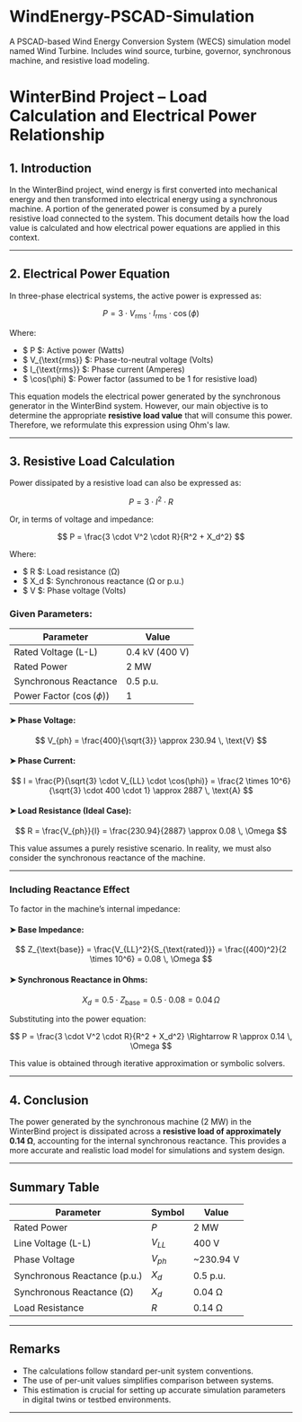 # WindEnergy-PSCAD-Simulation
A PSCAD-based Wind Energy Conversion System (WECS) simulation model named Wind Turbine. Includes wind source, turbine, governor, synchronous machine, and resistive load modeling.


#  WinterBind Project – Load Calculation and Electrical Power Relationship

## 1. Introduction

In the WinterBind project, wind energy is first converted into mechanical energy and then transformed into electrical energy using a synchronous machine. A portion of the generated power is consumed by a purely resistive load connected to the system. This document details how the load value is calculated and how electrical power equations are applied in this context.

---

## 2. Electrical Power Equation

In three-phase electrical systems, the active power is expressed as:

$$
P = 3 \cdot V_{\text{rms}} \cdot I_{\text{rms}} \cdot \cos(\phi)
$$

Where:
- $ P $: Active power (Watts)
- $ V_{\text{rms}} $: Phase-to-neutral voltage (Volts)
- $ I_{\text{rms}} $: Phase current (Amperes)
- $ \cos(\phi) $: Power factor (assumed to be 1 for resistive load)

This equation models the electrical power generated by the synchronous generator in the WinterBind system. However, our main objective is to determine the appropriate **resistive load value** that will consume this power. Therefore, we reformulate this expression using Ohm's law.

---

## 3. Resistive Load Calculation

Power dissipated by a resistive load can also be expressed as:

$$
P = 3 \cdot I^2 \cdot R
$$

Or, in terms of voltage and impedance:

$$
P = \frac{3 \cdot V^2 \cdot R}{R^2 + X_d^2}
$$

Where:
- $ R $: Load resistance (Ω)
- $ X_d $: Synchronous reactance (Ω or p.u.)
- $ V $: Phase voltage (Volts)

###  Given Parameters:

| Parameter                | Value          |
|--------------------------|----------------|
| Rated Voltage (L-L)      | 0.4 kV (400 V) |
| Rated Power              | 2 MW           |
| Synchronous Reactance    | 0.5 p.u.       |
| Power Factor ($\cos(\phi)$) | 1              |

#### ➤ Phase Voltage:
$$
V_{ph} = \frac{400}{\sqrt{3}} \approx 230.94 \, \text{V}
$$

#### ➤ Phase Current:
$$
I = \frac{P}{\sqrt{3} \cdot V_{LL} \cdot \cos(\phi)} = \frac{2 \times 10^6}{\sqrt{3} \cdot 400 \cdot 1} \approx 2887 \, \text{A}
$$

#### ➤ Load Resistance (Ideal Case):
$$
R = \frac{V_{ph}}{I} = \frac{230.94}{2887} \approx 0.08 \, \Omega
$$

This value assumes a purely resistive scenario. In reality, we must also consider the synchronous reactance of the machine.

---

###  Including Reactance Effect

To factor in the machine’s internal impedance:

#### ➤ Base Impedance:
$$
Z_{\text{base}} = \frac{V_{LL}^2}{S_{\text{rated}}} = \frac{(400)^2}{2 \times 10^6} = 0.08 \, \Omega
$$

#### ➤ Synchronous Reactance in Ohms:
$$
X_d = 0.5 \cdot Z_{\text{base}} = 0.5 \cdot 0.08 = 0.04 \, \Omega
$$

Substituting into the power equation:

$$
P = \frac{3 \cdot V^2 \cdot R}{R^2 + X_d^2}
\Rightarrow R \approx 0.14 \, \Omega
$$

This value is obtained through iterative approximation or symbolic solvers.

---

## 4. Conclusion

The power generated by the synchronous machine (2 MW) in the WinterBind project is dissipated across a **resistive load of approximately 0.14 Ω**, accounting for the internal synchronous reactance. This provides a more accurate and realistic load model for simulations and system design.

---

## Summary Table

| Parameter                  | Symbol     | Value        |
|----------------------------|------------|--------------|
| Rated Power                | $P$        | 2 MW         |
| Line Voltage (L-L)         | $V_{LL}$   | 400 V        |
| Phase Voltage              | $V_{ph}$   | ~230.94 V    |
| Synchronous Reactance (p.u.) | $X_d$    | 0.5 p.u.     |
| Synchronous Reactance (Ω)  | $X_d$      | 0.04 Ω       |
| Load Resistance            | $R$        | 0.14 Ω       |

---

##  Remarks

- The calculations follow standard per-unit system conventions.
- The use of per-unit values simplifies comparison between systems.
- This estimation is crucial for setting up accurate simulation parameters in digital twins or testbed environments.

---

```



